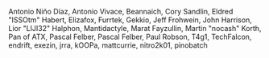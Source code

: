 Antonio Niño Díaz, Antonio Vivace, Beannaich, Cory Sandlin, Eldred "ISSOtm" Habert, Elizafox, Furrtek, Gekkio, Jeff Frohwein, John Harrison, Lior "LIJI32" Halphon, Mantidactyle, Marat Fayzullin, Martin "nocash" Korth, Pan of ATX, Pascal Felber, Pascal Felber, Paul Robson, T4g1, TechFalcon, endrift, exezin, jrra, kOOPa, mattcurrie, nitro2k01, pinobatch